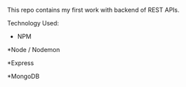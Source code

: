 This repo contains my first work with backend of REST APIs.

Technology Used:

* NPM

*Node / Nodemon

*Express

*MongoDB

